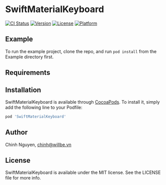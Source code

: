 # SwiftMaterialKeyboard

[![CI Status](https://img.shields.io/travis/chinhnguyen/SwiftMaterialKeyboard.svg?style=flat)](https://travis-ci.org/chinhnguyen/SwiftMaterialKeyboard)
[![Version](https://img.shields.io/cocoapods/v/SwiftMaterialKeyboard.svg?style=flat)](https://cocoapods.org/pods/SwiftMaterialKeyboard)
[![License](https://img.shields.io/cocoapods/l/SwiftMaterialKeyboard.svg?style=flat)](https://cocoapods.org/pods/SwiftMaterialKeyboard)
[![Platform](https://img.shields.io/cocoapods/p/SwiftMaterialKeyboard.svg?style=flat)](https://cocoapods.org/pods/SwiftMaterialKeyboard)

## Example

To run the example project, clone the repo, and run `pod install` from the Example directory first.

## Requirements

## Installation

SwiftMaterialKeyboard is available through [CocoaPods](https://cocoapods.org). To install
it, simply add the following line to your Podfile:

```ruby
pod 'SwiftMaterialKeyboard'
```

## Author

Chinh Nguyen, chinh@willbe.vn

## License

SwiftMaterialKeyboard is available under the MIT license. See the LICENSE file for more info.
